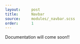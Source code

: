 ```yaml
---
layout:     post
title:      Navbar
source:     modules/_navbar.scss
order:      1
---
```



<p class="lead">Documentation will come soon!!</p>
